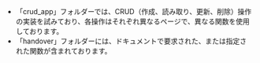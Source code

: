 - 「crud_app」フォルダーでは、CRUD（作成、読み取り、更新、削除）操作の実装を試みており、各操作はそれぞれ異なるページで、異なる関数を使用しております。
- 「handover」フォルダーには、ドキュメントで要求された、または指定された関数が含まれております。
